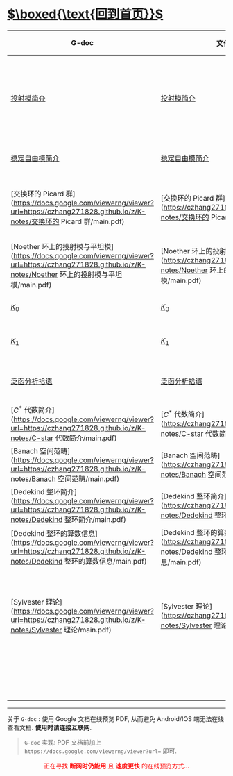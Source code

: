 #  [$\boxed{\text{回到首页}}$](https://czhang271828.github.io/z/) 

| G-doc                                                        | 文件                                                         | 子章节                                                       |    类别    |               状态                |                                              $\TeX$ 源码地址 |
| ------------------------------------------------------------ | ------------------------------------------------------------ | :----------------------------------------------------------- | :--------: | :-------------------------------: | -----------------------------------------------------------: |
| [投射模简介](https://docs.google.com/viewerng/viewer?url=https://czhang271828.github.io/z/K-notes/投射模简介/main.pdf) | [投射模简介](https://czhang271828.github.io/z/K-notes/投射模简介/main.pdf) | Abel 中投射对象的的等价定义; <br />投射对象的性质;<br />投射对象为自由对象之直和项; |  代数基础  | <font color = green>完善中</font> | [点击下载](https://czhang271828.github.io/z/K-notes/投射模简介/main.tex) |
| [稳定自由模简介](https://docs.google.com/viewerng/viewer?url=https://czhang271828.github.io/z/K-notes/稳定自由模简介/main.pdf) | [稳定自由模简介](https://czhang271828.github.io/z/K-notes/稳定自由模简介/main.pdf) | 稳定自由模;<br />对偶模, 投射模的结构;<br />                 |  代数基础  | <font color = green>完善中</font> | [点击下载](https://czhang271828.github.io/z/K-notes/稳定自由模简介/main.tex) |
| [交换环的 Picard 群](https://docs.google.com/viewerng/viewer?url=https://czhang271828.github.io/z/K-notes/交换环的 Picard 群/main.pdf) | [交换环的 Picard 群](https://czhang271828.github.io/z/K-notes/交换环的 Picard 群/main.pdf) | 可逆模 $=$ 线丛 $=$ 交换半环 $R\mathrm{-Mod}$ 中单位;<br />一些代数几何解释 |  代数基础  |            **待进行**             | [点击下载](https://czhang271828.github.io/z/K-notes/交换环的 Picard 群/main.tex) |
| [Noether 环上的投射模与平坦模](https://docs.google.com/viewerng/viewer?url=https://czhang271828.github.io/z/K-notes/Noether 环上的投射模与平坦模/main.pdf) | [Noether 环上的投射模与平坦模](https://czhang271828.github.io/z/K-notes/Noether 环上的投射模与平坦模/main.pdf) | 有限展示与有限生成模;<br />投射模的秩 (纤维);                |  代数基础  | <font color = blue>编辑中</font>  | [点击下载](https://czhang271828.github.io/z/K-notes/Noether 环上的投射模与平坦模/main.tex) |
| [$K_0$](https://docs.google.com/viewerng/viewer?url=https://czhang271828.github.io/z/K-notes/K0/main.pdf) | [$K_0$](https://czhang271828.github.io/z/K-notes/K0/main.pdf) | 环的 Grothendieck 群;<br />                                  |  代数基础  | <font color = blue>编辑中</font>  | [点击下载](https://czhang271828.github.io/z/K-notes/K0/main.tex) |
| [$K_1$](https://docs.google.com/viewerng/viewer?url=https://czhang271828.github.io/z/K-notes/K1/main.pdf) | [$K_1$](https://czhang271828.github.io/z/K-notes/K1/main.pdf) | 环的 Bass-Whitehead 群;<br />                                |  代数基础  |            **待进行**             | [点击下载](https://czhang271828.github.io/z/K-notes/K1/main.tex) |
| [泛函分析拾遗](https://docs.google.com/viewerng/viewer?url=https://czhang271828.github.io/z/K-notes/泛函分析拾遗/main.pdf) | [泛函分析拾遗](https://czhang271828.github.io/z/K-notes/泛函分析拾遗/main.pdf) | 泛函分析拾遗, $C^\ast$ 代数简介;<br />**(急需章节整理!)**    |  泛函分析  | <font color = blue>编辑中</font>  | [点击下载](https://czhang271828.github.io/z/K-notes/泛函分析拾遗/main.tex) |
| [$C^\ast$ 代数简介](https://docs.google.com/viewerng/viewer?url=https://czhang271828.github.io/z/K-notes/C-star 代数简介/main.pdf) | [$C^\ast$ 代数简介](https://czhang271828.github.io/z/K-notes/C-star 代数简介/main.pdf) | $C^\ast$ 代数的 $K_0$ 群                                     |  泛函分析  | <font color = blue>编辑中</font>  | [点击下载](https://czhang271828.github.io/z/K-notes/C-star 代数简介/main.tex) |
| [Banach 空间范畴](https://docs.google.com/viewerng/viewer?url=https://czhang271828.github.io/z/K-notes/Banach 空间范畴/main.pdf) | [Banach 空间范畴](https://czhang271828.github.io/z/K-notes/Banach 空间范畴/main.pdf) |                                                              |  泛函分析  |            **待进行**             | [点击下载](https://czhang271828.github.io/z/K-notes/Banach 空间范畴/main.tex) |
| [Dedekind 整环简介](https://docs.google.com/viewerng/viewer?url=https://czhang271828.github.io/z/K-notes/Dedekind 整环简介/main.pdf) | [Dedekind 整环简介](https://czhang271828.github.io/z/K-notes/Dedekind 整环简介/main.pdf) |                                                              |  代数数论  | <font color = blue>编辑中</font>  | [点击下载](https://czhang271828.github.io/z/K-notes/Dedekind 整环简介/main.tex) |
| [Dedekind 整环的算数信息](https://docs.google.com/viewerng/viewer?url=https://czhang271828.github.io/z/K-notes/Dedekind 整环的算数信息/main.pdf) | [Dedekind 整环的算数信息](https://czhang271828.github.io/z/K-notes/Dedekind 整环的算数信息/main.pdf) |                                                              |  代数数论  |            **待进行**             | [点击下载](https://czhang271828.github.io/z/K-notes/Dedekind 整环的算数信息/main.tex) |
| [Sylvester 理论](https://docs.google.com/viewerng/viewer?url=https://czhang271828.github.io/z/K-notes/Sylvester 理论/main.pdf) | [Sylvester 理论](https://czhang271828.github.io/z/K-notes/Sylvester 理论/main.pdf) | Sylvester 秩函数<br />(广义)局部化<br /><br />$R$-代数到单 Artin 代数的态射类<br />三角范畴及更多 | Artin 代数 | <font color = blue>编辑中</font>  | [点击下载](https://czhang271828.github.io/z/K-notes/Sylvester 理论/main.tex) |
|                                                              |                                                              |                                                              | Artin 代数 |                                   |                                                              |
|                                                              |                                                              |                                                              |            |                                   |                                                              |
|                                                              |                                                              |                                                              |            |                                   |                                                              |
|                                                              |                                                              |                                                              |            |                                   |                                                              |
|                                                              |                                                              |                                                              |            |                                   |                                                              |
|                                                              |                                                              |                                                              |            |                                   |                                                              |
|                                                              |                                                              |                                                              |            |                                   |                                                              |



***

关于 `G-doc` : 使用 Google 文档在线预览 PDF, 从而避免 Android/IOS 端无法在线查看文档. **使用时请连接互联网.** 

> `G-doc` 实现: PDF 文档前加上 `https://docs.google.com/viewerng/viewer?url=` 即可. 

<center><font color='red'>正在寻找 <b>断网时仍能用</b> 且 <b>速度更快</b> 的在线预览方式...</font></center>







